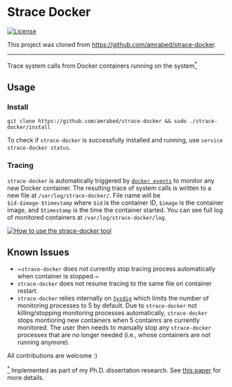 # Strace Docker

[![License](https://img.shields.io/badge/license-MIT-blue.svg)](LICENSE)

This project was cloned from https://github.com/amrabed/strace-docker.

---

Trace system calls from Docker containers running on the system<a href="#footnote" id="ref"><sup>*</sup></a>

## Usage

### Install

```
git clone https://github.com/amrabed/strace-docker && sudo ./strace-docker/install
```
    
To check if `strace-docker` is successfully installed and running, use `service strace-docker status`.

### Tracing

`strace-docker` is automatically triggered by [`docker events`](https://docs.docker.com/engine/reference/commandline/events) to monitor any new Docker container. The resulting trace of system calls is written to a new file at `/var/log/strace-docker/`. File name will be `$id-$image-$timestamp` where `$id` is the container ID, `$image` is the container image, and `$timestamp` is the time the container started. You can see full log of monitored containers at `/var/log/strace-docker/log`.

[![How to use the strace-docker tool](https://img.youtube.com/vi/iWywV_4Y34E/0.jpg)](https://www.youtube.com/watch?v=iWywV_4Y34E)

## Known Issues

- ~`strace-docker` does not currently stop tracing process automatically when container is stopped.~
- `strace-docker` does not resume tracing to the same file on container restart.
- `strace-docker` relies internally on [`Sysdig`](https://sysdig.com) which limits the number of monitoring processes to 5 by default. Due to `strace-docker` not killing/stopping monitoring processes automatically, `strace-docker` stops montioring new containers when 5 containrs are currently monitored. The user then needs to manually stop any `strace-docker` processes that are no longer needed (i.e., whose containers are not running anymore).

All contributions are welcome :)

<a id="footnote" href="#ref"><sup>*</sup></a> Implemented as part of my Ph.D. dissertation research. See [this paper](https://arxiv.org/abs/1611.03056) for more details.
